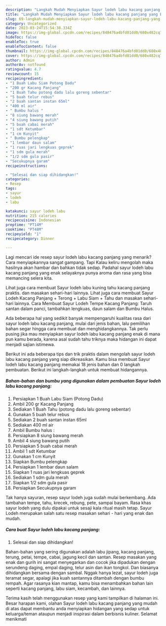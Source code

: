```yaml
---
description: "Langkah Mudah Menyiapkan Sayur lodeh labu kacang panjang yang Enak}"
title: "Langkah Mudah Menyiapkan Sayur lodeh labu kacang panjang yang Enak}"
slug: 69-langkah-mudah-menyiapkan-sayur-lodeh-labu-kacang-panjang-yang-enak
category: Uncategorized
date: 2023-03-24T15:54:38.334Z
image: https://img-global.cpcdn.com/recipes/848476a4bfd01dd0/680x482cq70/sayur-lodeh-labu-kacang-panjang-foto-resep-utama.jpg
hideToc: false
enableToc: true
enableTocContent: false
thumbnail: https://img-global.cpcdn.com/recipes/848476a4bfd01dd0/680x482cq70/sayur-lodeh-labu-kacang-panjang-foto-resep-utama.jpg
cover: https://img-global.cpcdn.com/recipes/848476a4bfd01dd0/680x482cq70/sayur-lodeh-labu-kacang-panjang-foto-resep-utama.jpg
author: Admin
authorAv: notfound
ratingvalue: 4.7
reviewcount: 15
recipeingredient:
- "1 Buah Labu Siam Potong Dadu"
- "200 gr Kacang Panjang"
- "1 Buah Tahu potong dadu lalu goreng sebentar"
- "5 buah telur rebus"
- "2 buah santan instan 65ml"
- "400 ml air"
- " Bumbu halus "
- "8 siung bawang merah"
- "4 siung bawang putih"
- "5 buah cabai merah"
- "1 sdt Ketumbar"
- "1 cm Kunyit"
- " Bumbu pelengkap"
- "1 lembar daun salam"
- "1 ruas jari lengkuas geprek"
- "1 sdm gula merah"
- "1/2 sdm gula pasir"
- "Secukupnya garam"
recipeinstructions:

- "Selesai dan siap dihidangkan!"
categories:
- Resep
tags:
- sayur
- lodeh
- labu

katakunci: sayur lodeh labu 
nutrition: 215 calories
recipecuisine: Indonesian
preptime: "PT14M"
cooktime: "PT48M"
recipeyield: "1"
recipecategory: Dinner

---
```



Lagi mencari ide resep sayur lodeh labu kacang panjang yang menarik? Cara menyiapkannya sangat gampang. Tapi Kalau keliru mengolah maka hasilnya akan hambar dan bahkan tidak sedap. Padahal sayur lodeh labu kacang panjang yang enak selayaknya punya aroma dan rasa yang bisa memancing selera kita.


Lihat juga cara membuat Sayur lodeh labu kuning tahu kacang panjang praktis. dan masakan sehari-hari lainnya. Lihat juga cara membuat Sayur Lodeh Kacang Panjang + Terong + Labu Siam + Tahu dan masakan sehari-hari lainnya. Cara Membuat Sayur Lodeh Tempe Kacang Panjang: Taruh santan dalam panci, tambahkan lengkuas, daun salam dan Bumbu Halus.

Ada beberapa hal yang sedikit banyak mempengaruhi kualitas rasa dari sayur lodeh labu kacang panjang, mulai dari jenis bahan, lalu pemilihan bahan segar hingga cara membuat dan menghidangkannya. Tak perlu pusing jika mau menyiapkan sayur lodeh labu kacang panjang enak di mana pun kamu berada, karena asal sudah tahu triknya maka hidangan ini dapat menjadi sajian istimewa.


Berikut ini ada beberapa tips dan trik praktis dalam mengolah sayur lodeh labu kacang panjang yang siap dikreasikan. Kamu bisa membuat Sayur lodeh labu kacang panjang memakai 18 jenis bahan dan 0 langkah pembuatan. Berikut ini langkah-langkah untuk membuat hidangannya.

<!--inarticleads1-->

##### Bahan-bahan dan bumbu yang digunakan dalam pembuatan Sayur lodeh labu kacang panjang:

1. Persiapkan 1 Buah Labu Siam (Potong Dadu)
1. Ambil 200 gr Kacang Panjang
1. Sediakan 1 Buah Tahu (potong dadu lalu goreng sebentar)
1. Gunakan 5 buah telur rebus
1. Sediakan 2 buah santan instan 65ml
1. Sediakan 400 ml air
1. Ambil  Bumbu halus :
1. Persiapkan 8 siung bawang merah
1. Ambil 4 siung bawang putih
1. Persiapkan 5 buah cabai merah
1. Ambil 1 sdt Ketumbar
1. Gunakan 1 cm Kunyit
1. Siapkan  Bumbu pelengkap
1. Persiapkan 1 lembar daun salam
1. Siapkan 1 ruas jari lengkuas geprek
1. Sediakan 1 sdm gula merah
1. Siapkan 1/2 sdm gula pasir
1. Persiapkan Secukupnya garam


Tak hanya sayuran, resep sayur lodeh juga sudah mulai berkembang. Ada tambahan tempe, tahu, krecek, rebung, pete, sampai bayam. Rasa khas sayur lodeh yang dulu dipakai untuk sesaji kala ritual masih tetap. Sayur Lodeh merupakan salah satu resep masakan sehari - hari yang enak dan mudah. 

<!--inarticleads2-->

##### Cara buat Sayur lodeh labu kacang panjang:


1. Selesai dan siap dihidangkan!

Bahan-bahan yang sering digunakan adalah labu jipang, kacang panjang, terung, petai, tempe, cabai, jagung kecil dan santan. Resep masakan yang enak dan gurih ini sangat menyegarkan dan cocok jika dipadukan dengan serundeng daging, empal daging, telur asin dan ikan tongkol. Dan biasanya dihidangkan bersama dengan sambal. Nggak hanya lezat, sayur lodeh juga teramat segar, apalagi jika kuah santannya ditambah dengan bumbu rempah. Agar rasanya kian mantap, kamu bisa menambahkan bahan lain seperti kacang panjang, labu siam, kecambah, dan lainnya. 

Terima kasih telah menggunakan resep yang kami tampilkan di halaman ini. Besar harapan kami, olahan Sayur lodeh labu kacang panjang yang mudah di atas dapat membantu anda menyiapkan hidangan yang sedap untuk keluarga/teman ataupun menjadi inspirasi dalam berbisnis kuliner. Selamat menikmati

